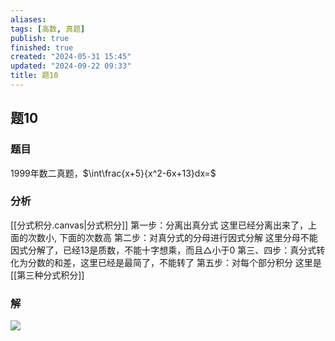 ```yaml
---
aliases: 
tags: [高数, 真题]
publish: true
finished: true
created: "2024-05-31 15:45"
updated: "2024-09-22 09:33"
title: 题10
---
```

## 题10
### 题目
1999年数二真题，$\int\frac{x+5}{x^2-6x+13}dx=$
### 分析
[[分式积分.canvas|分式积分]]
第一步：分离出真分式
这里已经分离出来了，上面的次数小, 下面的次数高
第二步：对真分式的分母进行因式分解
这里分母不能因式分解了，已经13是质数，不能十字想乘，而且△小于0
第三、四步：真分式转化为分数的和差，这里已经是最简了，不能转了
第五步：对每个部分积分
这里是[[第三种分式积分]]
### 解
![](https://img.hwenyi.tech/202402272345469.webp)
